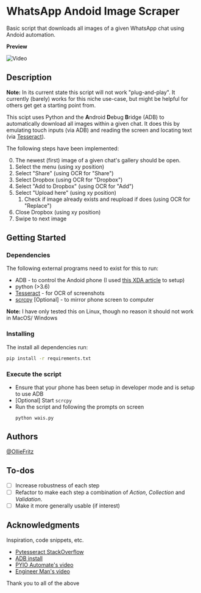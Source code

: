 # WhatsApp Andoid Image Scraper

Basic script that downloads all images of a given WhatsApp chat using Andoid automation.

**Preview**

![Video](WAIS.gif)

## Description

**Note:** In its current state this script will not work "plug-and-play". It currently 
(barely) works for this niche use-case, but might be helpful for others get get a starting
point from.

This scipt uses Python and the **A**ndroid **D**ebug **B**ridge (ADB) to automatically download
all images within a given chat. It does this by emulating touch inputs (via ADB) and reading
the screen and locating text (via [Tesseract](https://github.com/tesseract-ocr/tesseract)).

The following steps have been implemented:

0. The newest (first) image of a given chat's gallery should be open.
1. Select the menu (using xy position)
1. Select "Share" (using OCR for "Share")
1. Select Dropbox (using OCR for "Dropbox")
1. Select "Add to Dropbox" (using OCR for "Add")
1. Select "Upload here" (using xy position)
    1. Check if image already exists and reupload if does (using OCR for "Replace")
1. Close Dropbox (using xy position)
1. Swipe to next image

## Getting Started

### Dependencies

The following external programs need to exist for this to run:
* ADB - to control the Andoid phone (I used [this XDA article](https://www.xda-developers.com/install-adb-windows-macos-linux/) to setup)
* python (>3.6)
* [Tesseract](https://github.com/tesseract-ocr/tesseract) - for OCR of screenshots
* [scrcpy](https://github.com/Genymobile/scrcpy) [Optional] - to mirror phone screen to computer

**Note:** I have only tested this on Linux, though no reason it should not work in MacOS/ Windows

### Installing

The install all dependencies run:

```bash
pip install -r requirements.txt
```

### Execute the script

* Ensure that your phone has been setup in developer mode and is setup to
use ADB
* [Optional] Start `scrcpy`
* Run the script and following the prompts on screen
    ```
    python wais.py
    ```


## Authors

[@OllieFritz](https://olliefritz.com/)

## To-dos
- [ ] Increase robustness of each step
- [ ] Refactor to make each step a combination of _Action_, _Collection_ and _Validation_.
- [ ] Make it more generally usable (if interest)

## Acknowledgments

Inspiration, code snippets, etc.
- [Pytesseract StackOverflow](https://stackoverflow.com/questions/71983792/how-to-paint-a-rectangle-over-words/71984673#71984673)
- [ADB install](https://www.xda-developers.com/install-adb-windows-macos-linux/)
- [PYIO Automate's video](https://www.youtube.com/watch?v=6cvGOiurzts)
- [Engineer Man's video](https://www.youtube.com/watch?v=Du__JfXqsAs)

Thank you to all of the above
